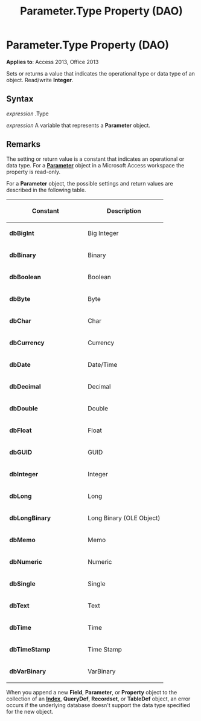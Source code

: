 ﻿---
title: Parameter.Type Property (DAO)
TOCTitle: Type Property
ms:assetid: 68205cd6-eb45-56a3-593f-e1203472037b
ms:mtpsurl: https://msdn.microsoft.com/library/Ff195248(v=office.15)
ms:contentKeyID: 48545377
ms.date: 09/18/2015
mtps_version: v=office.15
---

# Parameter.Type Property (DAO)


**Applies to**: Access 2013, Office 2013

Sets or returns a value that indicates the operational type or data type of an object. Read/write **Integer**.

## Syntax

*expression* .Type

*expression* A variable that represents a **Parameter** object.

## Remarks

The setting or return value is a constant that indicates an operational or data type. For a **[Parameter](parameter-object-dao.md)** object in a Microsoft Access workspace the property is read-only.

For a **Parameter** object, the possible settings and return values are described in the following table.

<table>
<colgroup>
<col style="width: 50%" />
<col style="width: 50%" />
</colgroup>
<thead>
<tr class="header">
<th><p>Constant</p></th>
<th><p>Description</p></th>
</tr>
</thead>
<tbody>
<tr class="odd">
<td><p><strong>dbBigInt</strong></p></td>
<td><p>Big Integer</p></td>
</tr>
<tr class="even">
<td><p><strong>dbBinary</strong></p></td>
<td><p>Binary</p></td>
</tr>
<tr class="odd">
<td><p><strong>dbBoolean</strong></p></td>
<td><p>Boolean</p></td>
</tr>
<tr class="even">
<td><p><strong>dbByte</strong></p></td>
<td><p>Byte</p></td>
</tr>
<tr class="odd">
<td><p><strong>dbChar</strong></p></td>
<td><p>Char</p></td>
</tr>
<tr class="even">
<td><p><strong>dbCurrency</strong></p></td>
<td><p>Currency</p></td>
</tr>
<tr class="odd">
<td><p><strong>dbDate</strong></p></td>
<td><p>Date/Time</p></td>
</tr>
<tr class="even">
<td><p><strong>dbDecimal</strong></p></td>
<td><p>Decimal</p></td>
</tr>
<tr class="odd">
<td><p><strong>dbDouble</strong></p></td>
<td><p>Double</p></td>
</tr>
<tr class="even">
<td><p><strong>dbFloat</strong></p></td>
<td><p>Float</p></td>
</tr>
<tr class="odd">
<td><p><strong>dbGUID</strong></p></td>
<td><p>GUID</p></td>
</tr>
<tr class="even">
<td><p><strong>dbInteger</strong></p></td>
<td><p>Integer</p></td>
</tr>
<tr class="odd">
<td><p><strong>dbLong</strong></p></td>
<td><p>Long</p></td>
</tr>
<tr class="even">
<td><p><strong>dbLongBinary</strong></p></td>
<td><p>Long Binary (OLE Object)</p></td>
</tr>
<tr class="odd">
<td><p><strong>dbMemo</strong></p></td>
<td><p>Memo</p></td>
</tr>
<tr class="even">
<td><p><strong>dbNumeric</strong></p></td>
<td><p>Numeric</p></td>
</tr>
<tr class="odd">
<td><p><strong>dbSingle</strong></p></td>
<td><p>Single</p></td>
</tr>
<tr class="even">
<td><p><strong>dbText</strong></p></td>
<td><p>Text</p></td>
</tr>
<tr class="odd">
<td><p><strong>dbTime</strong></p></td>
<td><p>Time</p></td>
</tr>
<tr class="even">
<td><p><strong>dbTimeStamp</strong></p></td>
<td><p>Time Stamp</p></td>
</tr>
<tr class="odd">
<td><p><strong>dbVarBinary</strong></p></td>
<td><p>VarBinary</p></td>
</tr>
</tbody>
</table>


When you append a new **Field**, **Parameter**, or **Property** object to the collection of an **[Index](index-object-dao.md)**, **QueryDef**, **Recordset**, or **TableDef** object, an error occurs if the underlying database doesn't support the data type specified for the new object.

